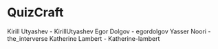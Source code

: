 # QuizCraft
Kirill Utyashev - KirillUtyashev
Egor Dolgov - egordolgov
Yasser Noori - the_interverse
Katherine Lambert - Katherine-lambert
